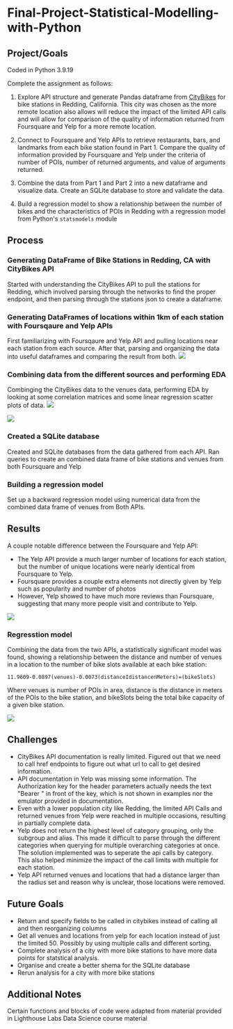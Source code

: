 # Final-Project-Statistical-Modelling-with-Python

## Project/Goals
Coded in Python 3.9.19 <br>

Complete the assignment as follows:

1. Explore API structure and generate Pandas dataframe from [CityBikes](https://citybik.es/) for bike stations in Redding, California. This city was chosen as the more remote location also allows will reduce the impact of the limited API calls and will allow for comparison of the quality of information returned from Foursquare and Yelp for a more remote location.

2. Connect to Foursquare and Yelp APIs to retrieve restaurants, bars, and landmarks from each bike station found in Part 1. Compare the quality of information provided by Foursquare and Yelp under the criteria of number of POIs, number of returned arguments, and value of arguments returned.

3. Combine the data from Part 1 and Part 2 into a new dataframe and visualize data. Create an SQLite database to store and validate the data. 

4. Build a regression model to show a relationship between the number of bikes and the characteristics of POIs in Redding with a regression model from Python's `statsmodels` module 


## Process
### Generating DataFrame of Bike Stations in Redding, CA with CityBikes API
Started with understanding the CityBikes API to pull the stations for Redding, which involved parsing through the networks to find the proper endpoint, and then parsing through the stations json to create a dataframe.

### Generating DataFrames of locations within 1km of each station with Foursqaure and Yelp APIs
First familiarizing with Foursqaure and Yelp API and pulling locations near each station from each source. After that, parsing and organizing the data into useful dataframes and comparing the result from both. 
<img src='https://i.imgur.com/Qw1AG5j.png'>


### Combining data from the different sources and performing EDA
Combinging the CityBikes data to the venues data, performing EDA by looking at some correlation matrices and some linear regression scatter plots of data. 
<img src='https://i.imgur.com/SYIQNUH.png'>

<img src='https://i.imgur.com/uao706h.png'>

### Created a SQLite database 
Created and SQLite databases from the data gathered from each API. Ran queries to create an combined data frame of bike stations and venues from both Foursquare and Yelp


### Building a regression model 
Set up a backward regression model using numerical data from the combined data frame of venues from Both APIs. 




## Results
A couple notable difference between the Foursquare and Yelp API:
* The Yelp API provide a much larger number of locations for each station, but the number of unique locations were nearly identical from Foursquare to Yelp. 
* Foursquare provides a couple extra elements not directly given by Yelp such as popularity and number of photos
* However, Yelp showed to have much more reviews than Foursquare, suggesting that many more people visit and contribute to Yelp. 

 <img src='https://i.imgur.com/6oHXQfm.png'>

<br>

### Regresstion model

Combining the data from the two APIs, a statistically significant model was found, showing a relationship between the distance and number of venues in a location to the number of bike slots available at each bike station:

 `11.9609-0.0897(venues)-0.0073(distanceIdistancenMeters)=(bikeSlots)`
 
 Where venues is number of POIs in area, distance is the distance in meters of the POIs to the bike station, and bikeSlots being the total bike capacity of a given bike station.

 <img src='https://i.imgur.com/84otJLd.png'>


## Challenges 
* CityBikes API documentation is really limited. Figured out that we need to call href endpoints to figure out what url to call to get desired information.
* API documentation in Yelp was missing some information. The Authorization key for the header parameters actually needs the text "Bearer " in front of the key, which is not shown in examples nor the emulator provided in documentation.
* Even with a lower population city like Redding, the limited API Calls and returned venues from Yelp were reached in multiple occasions, resulting in partially complete data. 
* Yelp does not return the highest level of category grouping, only the subgroup and alias. This made it difficult to parse through the different categories when querying for multiple overarching categories at once. The solution implemented was to seperate the api calls by category. This also helped minimize the impact of the call limits with multiple for each station. 
* Yelp API returned venues and locations that had a distance larger than the radius set and reason why is unclear, those locations were removed.


## Future Goals
* Return and specify fields to be called in citybikes instead of calling all and then reorganizing columns
* Get all venues and locations from yelp for each location instead of just the limited 50. Possibly by using multiple calls and different sorting. 
* Complete analysis of a city with more bike stations to have more data points for statstical analysis. 
* Organise and create a better shema for the SQLite database
* Rerun analysis for a city with more bike stations

## Additional Notes
Certain functions and blocks of code were adapted from material provided in Lighthouse Labs Data Science course material
